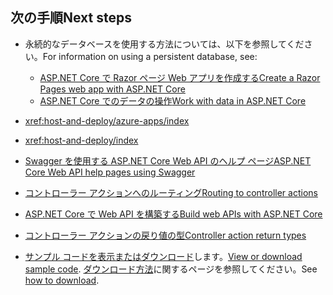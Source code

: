 ## <a name="next-steps"></a><span data-ttu-id="de517-101">次の手順</span><span class="sxs-lookup"><span data-stu-id="de517-101">Next steps</span></span>

* <span data-ttu-id="de517-102">永続的なデータベースを使用する方法については、以下を参照してください。</span><span class="sxs-lookup"><span data-stu-id="de517-102">For information on using a persistent database, see:</span></span>

  * [<span data-ttu-id="de517-103">ASP.NET Core で Razor ページ Web アプリを作成する</span><span class="sxs-lookup"><span data-stu-id="de517-103">Create a Razor Pages web app with ASP.NET Core</span></span>](xref:tutorials/index)
  * [<span data-ttu-id="de517-104">ASP.NET Core でのデータの操作</span><span class="sxs-lookup"><span data-stu-id="de517-104">Work with data in ASP.NET Core</span></span>](xref:data/index)

* <xref:host-and-deploy/azure-apps/index>
* <xref:host-and-deploy/index>
* [<span data-ttu-id="de517-105">Swagger を使用する ASP.NET Core Web API のヘルプ ページ</span><span class="sxs-lookup"><span data-stu-id="de517-105">ASP.NET Core Web API help pages using Swagger</span></span>](xref:tutorials/web-api-help-pages-using-swagger)
* [<span data-ttu-id="de517-106">コントローラー アクションへのルーティング</span><span class="sxs-lookup"><span data-stu-id="de517-106">Routing to controller actions</span></span>](xref:mvc/controllers/routing)
* [<span data-ttu-id="de517-107">ASP.NET Core で Web API を構築する</span><span class="sxs-lookup"><span data-stu-id="de517-107">Build web APIs with ASP.NET Core</span></span>](xref:web-api/index)
* [<span data-ttu-id="de517-108">コントローラー アクションの戻り値の型</span><span class="sxs-lookup"><span data-stu-id="de517-108">Controller action return types</span></span>](xref:web-api/action-return-types)
* <span data-ttu-id="de517-109">[サンプル コードを表示またはダウンロード](https://github.com/aspnet/Docs/tree/master/aspnetcore/tutorials/first-web-api/samples)します。</span><span class="sxs-lookup"><span data-stu-id="de517-109">[View or download sample code](https://github.com/aspnet/Docs/tree/master/aspnetcore/tutorials/first-web-api/samples).</span></span> <span data-ttu-id="de517-110">[ダウンロード方法](xref:tutorials/index#how-to-download-a-sample)に関するページを参照してください。</span><span class="sxs-lookup"><span data-stu-id="de517-110">See [how to download](xref:tutorials/index#how-to-download-a-sample).</span></span>
